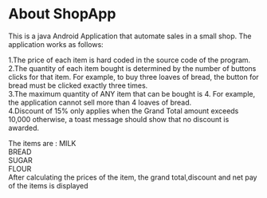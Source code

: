 #  About ShopApp
 This is a java Android Application that automate sales in a small shop.
 The application works as follows:
 
  1.The price of each item is hard coded in the source code of the program.<br>
  2.The quantity of each item bought is determined by the number of buttons clicks for that item. For example, to buy three loaves of bread, the button for bread must be clicked exactly three times.<br>
  3.The maximum quantity of ANY item that can be bought is 4. For example, the application cannot sell more than 4 loaves of bread.<br>
  4.Discount of 15% only applies when the Grand Total amount exceeds 10,000 otherwise, a toast message should show that no discount is awarded.<br>

  The items are :
  MILK<br>
  BREAD<br>
  SUGAR<br>
  FLOUR<br>
  After calculating the prices of the item, the grand total,discount and net pay of the items is displayed

  
